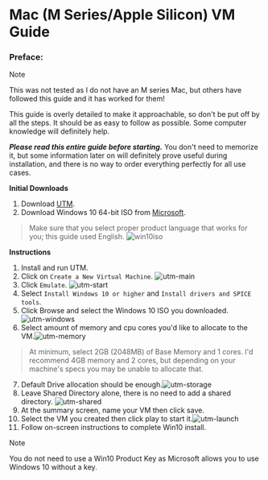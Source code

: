 # Mac (M Series/Apple Silicon) VM Guide

### Preface:
> [!NOTE]
> This was not tested as I do not have an M series Mac, but others have followed this guide and it has worked for them!

This guide is overly detailed to make it approachable, so  don't be put off by all the steps. It should be as easy to follow as possible. Some computer knowledge will definitely help.

***Please read this entire guide before starting.*** You don't need to memorize it, but some information later on will definitely prove useful during installation, and there is no way to order everything perfectly for all use cases.

**Initial Downloads**
1. Download [UTM](https://mac.getutm.app/).
2. Download Windows 10 64-bit ISO from [Microsoft](https://www.microsoft.com/en-us/software-download/windows10).
> Make sure that you select proper product language that works for you; this guide used English.
![win10iso](https://github.com/SpudMonkey7k/neopets-flash-fix-VM/assets/153334253/cc3dd020-f702-4541-bce0-1d6efd7b35ab)

**Instructions**
1. Install and run UTM.
2. Click on `Create a New Virtual Machine`.
![utm-main](https://github.com/SpudMonkey7k/neopets-flash-fix-VM/assets/153334253/2629e58e-dde7-44c9-86e8-67988d77ce0e)
3. Click `Emulate`. ![utm-start](https://github.com/SpudMonkey7k/neopets-flash-fix-VM/assets/153334253/059d2586-827d-4f83-9788-ecd085084fe1)
4. Select `Install Windows 10 or higher` and `Install drivers and SPICE tools`.
5. Click Browse and select the Windows 10 ISO you downloaded. ![utm-windows](https://github.com/SpudMonkey7k/neopets-flash-fix-VM/assets/153334253/418c86cc-d6a6-48c1-aa1b-71d90340ea08) 
6. Select amount of memory and cpu cores you'd like to allocate to the VM.![utm-memory](https://github.com/SpudMonkey7k/neopets-flash-fix-VM/assets/153334253/8a1ddb26-410b-4bc3-9abc-53e0a70a3ce0)
> At minimum, select 2GB (2048MB) of Base Memory and 1 cores.
> I'd recommend 4GB memory and 2 cores, but depending on your machine's specs you may be unable to allocate that. 
7. Default Drive allocation should be enough.![utm-storage](https://github.com/SpudMonkey7k/neopets-flash-fix-VM/assets/153334253/5d21b55b-a6f5-46f0-82ca-476bb5d67773)
8. Leave Shared Directory alone, there is no need to add a shared directory. ![utm-shared](https://github.com/SpudMonkey7k/neopets-flash-fix-VM/assets/153334253/a2b46c6a-5c6a-4571-a0f0-06dcd288719a)
9. At the summary screen, name your VM then click save.
10. Select the VM you created then click play to start it.![utm-launch](https://github.com/SpudMonkey7k/neopets-flash-fix-VM/assets/153334253/3f8299c9-94cf-45c8-9e1d-c209bb7a8928)
11. Follow on-screen instructions to complete Win10 install.
> [!NOTE]
> You do not need to use a Win10 Product Key as Microsoft allows you to use Windows 10 without a key. 

